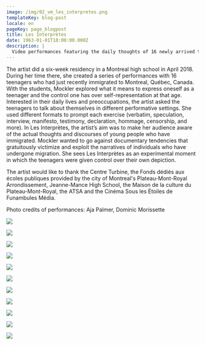 ```yaml
---
image: /img/02_vm_les_interpretes.png
templateKey: blog-post
locale: en
pageKey: page_blogpost
title: Les Interprètes
date: 1963-01-01T18:00:00.000Z
description: |
  Video performances featuring the daily thoughts of 16 newly arrived teenagers
---
```

The artist did a six-week residency in a Montreal high school in April 2018. During her time there, she created a series of performances with 16 teenagers who had just recently immigrated to Montreal, Québec, Canada. With the students, Mockler explored what it means to express oneself as a teenager and the control one has over self-representation at that age. Interested in their daily lives and preoccupations, the artist asked the teenagers to talk about themselves in different performative settings. She used different formats to prompt each exercise (verbatim, speculation, interview, manifesto, testimony, declaration, hommage, censorship, and more). In Les Interprètes, the artist’s aim was to make her audience aware of the actual thoughts and discourses of young people who have immigrated. Mockler wanted to go against documentary tendencies that gratuitously victimize and exploit the narratives of individuals who have undergone migration. She sees Les Interprètes as an experimental moment in which the teenagers were given control over their own depiction.

The artist would like to thank the Centre Turbine, the Fonds dédiés aux écoles publiques provided by the city of Montreal's Plateau-Mont-Royal Arrondissement, Jeanne-Mance High School, the Maison de la culture du Plateau-Mont-Royal, the ATSA and the Cinéma Sous les Étoiles de Funambules Média.

Photo credits of performances: Aja Palmer, Dominic Morissette





![](/img/screen-shot-2019-09-23-at-10.29.59-am.png)

![](/img/screen-shot-2019-09-23-at-10.31.55-am.png)

![](/img/screen-shot-2019-09-23-at-10.34.54-am.png)

![](/img/veronica_mockler_oeuvre_les_interprètes.png)

![](/img/img_9473-copy.jpg)

![](/img/p1160601.jpg)

![](/img/screen-shot-2019-09-23-at-10.31.28-am.png)

![](/img/p1160565.png)

![](/img/02_vm_les_interpretes.png)

![](/img/dmorissette_13_dscf0093.jpg)

![](/img/palmer_7814.jpg)
